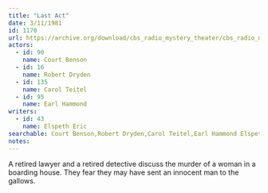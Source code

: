 ```yaml
---
title: "Last Act"
date: 3/11/1981
id: 1170
url: https://archive.org/download/cbs_radio_mystery_theater/cbs_radio_mystery_theater-1151-1200.zip/cbs_radio_mystery_theater-1151-1200%2Fcbsrmt_1170_last_act.mp3
actors:  
  - id: 90
    name: Court Benson  
  - id: 16
    name: Robert Dryden  
  - id: 135
    name: Carol Teitel  
  - id: 95
    name: Earl Hammond
writers:  
  - id: 43
    name: Elspeth Eric
searchable: Court Benson,Robert Dryden,Carol Teitel,Earl Hammond Elspeth Eric
notes:  
---
```

A retired lawyer and a retired detective discuss the murder of a woman in a boarding house. They fear they may have sent an innocent man to the gallows.